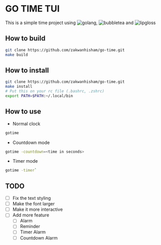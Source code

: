 # GO TIME TUI

This is a simple time project using ![golang](https://go.dev),
![bubbletea](https://github.com/charmbracelet/bubbletea)
and ![lipgloss](https://github.com/charmbracelet/lipgloss)

## How to build

```bash
git clone https://github.com/zakwanhisham/go-time.git
make build
```

## How to install

```bash
git clone https://github.com/zakwanhisham/go-time.git
make install
# Put this on your rc file (.bashrc, .zshrc)
export PATH=$PATH:~/.local/bin
```

## How to use

- Normal clock

```bash
gotime

```

- Countdown mode

```bash
gotime -countdown=<time in seconds>
```

- Timer mode

```bash
gotime -timer`
```

## TODO

- [ ] Fix the text styling
- [ ] Make the font larger
- [ ] Make it more interactive
- [ ] Add more feature
  - [ ] Alarm
  - [ ] Reminder
  - [ ] Timer Alarm
  - [ ] Countdown Alarm
